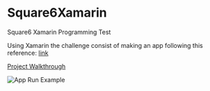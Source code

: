 # Square6Xamarin
Square6 Xamarin Programming Test

Using Xamarin the challenge consist of making an app following this reference: [link](https://xd.adobe.com/view/708155f9-47dc-4d07-a435-0caa47b11d7c-25d2/)

[Project Walkthrough](https://www.loom.com/share/898498a566304b469f0b4704d8bb7fc1?sid=2683cf8e-7b74-45e3-9e16-f3000c6544a8)

![App Run Example](Gifs/example.gif)